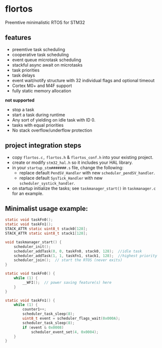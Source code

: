 # flortos

Preemtive minimalistic RTOS for STM32


## features

* preemtive task scheduling
* cooperative task scheduling
* event queue microtask scheduling
* stackful async await on microtasks
* task priorities
* task delays
* event wait/notify structure with 32 individual flags and optional timeout
* Cortex M0+ and M4F support
* fully static memory allocation


**not supported**
* stop a task
* start a task during runtime
* Any sort of yielding on idle task with ID 0.
* tasks with equal priorities
* No stack overflow/underflow protection


## project integration steps

* copy `flortos.c,` `flortos.h` & `flortos_conf.h` into your existing project.
* create or modify `stm32_hal.h` so it includes your HAL library.
* in your `startup_stm#######.s` file, change the following:
    * replace default `PendSV_Handler` with new `scheduler_pendSV_handler`.
    * replace default `SysTick_Handler` with new `scheduler_systick_handler`.
* on startup initialize the tasks; see `taskmanager_start()` in `taskmanager.c` for an example.


## Minimalist usage example:

```C
static void taskFn0();
static void taskFn1();
STACK_ATTR static uint8_t stack0[128];
STACK_ATTR static uint8_t stack1[128];

void taskmanager_start() {
	scheduler_init();
	scheduler_addTask(0, 0, taskFn0, stack0, 128);  //idle task
	scheduler_addTask(1, 1, taskFn1, stack1, 128);  //highest priority task is the last task
	scheduler_join();  // start the RTOS (never exits)
}

static void taskFn0() {
	while (1) {
		__WFI();  // power saving feature(s) here
	}
}

static void taskFn1() {
	while (1) {
		counter1++;
		scheduler_task_sleep(8);
		uint8_t event = scheduler_flags_wait(0x000A);
		scheduler_task_sleep(8);
		if (event & 0x0008)
			scheduler_event_set(4, 0x0004);
	}
}
```